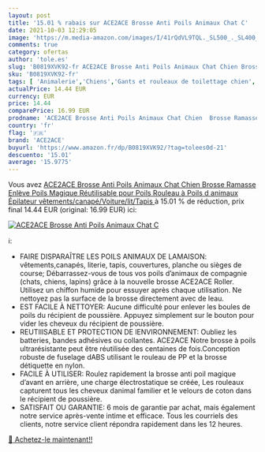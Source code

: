 ```yaml
---
layout: post
title: '15.01 % rabais sur ACE2ACE Brosse Anti Poils Animaux Chat C'
date: 2021-10-03 12:29:05
image: 'https://m.media-amazon.com/images/I/41rQdVL9TQL._SL500_._SL400_.jpg'
comments: true
category: ofertas
author: 'tole.es'
slug: 'B0819XVK92-fr ACE2ACE Brosse Anti Poils Animaux Chat Chien Brosse...'
sku: 'B0819XVK92-fr'
tags: [ 'Animalerie','Chiens','Gants et rouleaux de toilettage chien','Toilettage du chien','ace2ace', ]
actualPrice: 14.44 EUR
currency: EUR
price: 14.44
comparePrice: 16.99 EUR
prodname: 'ACE2ACE Brosse Anti Poils Animaux Chat Chien  Brosse Ramasse Enlève Poils  Magique Réutilisable pour Poils  Rouleau à Poils d animaux  Épilateur vêtements/canapé/Voiture/lit/Tapis '
country: 'fr'
flag: '🇫🇷'
brand: 'ACE2ACE'
buyurl: 'https://www.amazon.fr/dp/B0819XVK92/?tag=tolees0d-21'
descuento: '15.01'
average: '15.9775'
---
```


Vous avez [ACE2ACE Brosse Anti Poils Animaux Chat Chien  Brosse Ramasse Enlève Poils  Magique Réutilisable pour Poils  Rouleau à Poils d animaux  Épilateur vêtements/canapé/Voiture/lit/Tapis ](https://www.amazon.fr/dp/B0819XVK92/?tag=tolees0d-21)  à  15.01 % de réduction, prix final  14.44 EUR (original: 16.99 EUR) ici:

[![ACE2ACE Brosse Anti Poils Animaux Chat C](https://m.media-amazon.com/images/I/41rQdVL9TQL._SL500_._SL400_.jpg)](https://www.amazon.fr/dp/B0819XVK92/?tag=tolees0d-21)

ℹ️:

- FAIRE DISPARAÎTRE LES POILS ANIMAUX DE LAMAISON: vêtements,canapés, literie, tapis, couvertures, planche ou sièges de course; Débarrassez-vous de tous vos poils d’animaux de compagnie (chats, chiens, lapins) grâce à la nouvelle brosse ACE2ACE Roller. Utilisez un chiffon humide pour essuyer après chaque utilisation. Ne nettoyez pas la surface de la brosse directement avec de leau.
- EST FACILE À NETTOYER: Aucune difficulté pour enlever les boules de poils du récipient de poussière. Appuyez simplement sur le bouton pour vider les cheveux du récipient de poussière.
- REUTIlISABLE ET PROTECTION DE lENVIRONNEMENT: Oubliez les batteries, bandes adhésives ou collantes. ACE2ACE Notre brosse à poils ultrarésistante peut être réutilisée des centaines de fois.Conception robuste de fuselage dABS utilisant le rouleau de PP et la brosse détiquette en nylon.
- FACILE À UTILISER: Roulez rapidement la brosse anti poil magique d’avant en arrière, une charge électrostatique se créée, Les rouleaux capturent tous les cheveux danimal familier et le velours de coton dans le récipient de poussière.
- SATISFAIT OU GARANTIE: 6 mois de garantie par achat, mais également notre service après-vente intime et efficace. Tous les courriels des clients, notre service client répondra rapidement dans les 12 heures.

[🛒 Achetez-le maintenant!!](https://www.amazon.fr/dp/B0819XVK92/?tag=tolees0d-21)
